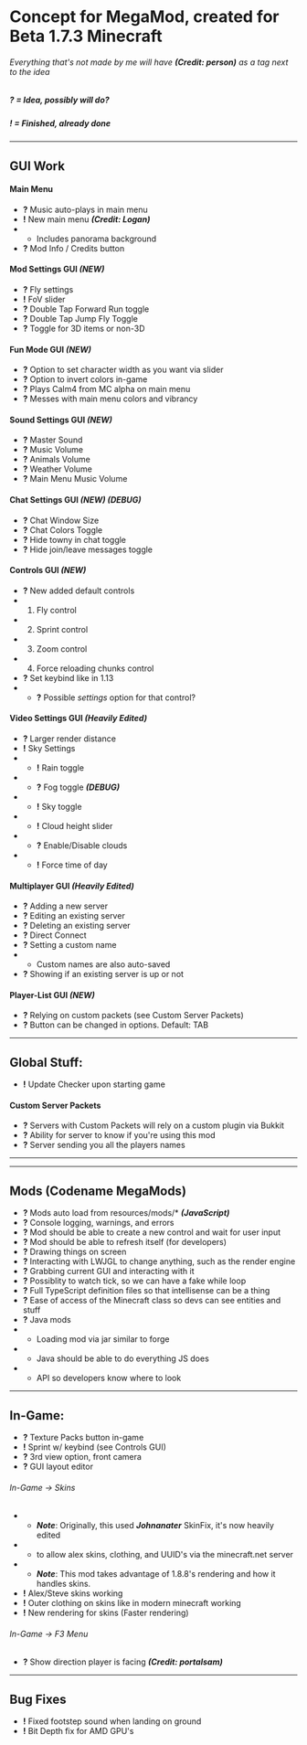 # Concept for MegaMod, created for Beta 1.7.3 Minecraft
###### Everything that's not made by me will have ***(Credit: person)*** as a tag next to the idea
##### ? = _Idea, possibly will do?_
##### ! = _Finished, already done_
___

## GUI Work
#### Main Menu
* **?** Music auto-plays in main menu
* **!** New main menu ***(Credit: Logan)***
* * Includes panorama background
* **?** Mod Info / Credits button
#### Mod Settings GUI ***(NEW)***
* **?** Fly settings
* **!** FoV slider
* **?** Double Tap Forward Run toggle
* **?** Double Tap Jump Fly Toggle
* **?** Toggle for 3D items or non-3D
#### Fun Mode GUI ***(NEW)***
* **?** Option to set character width as you want via slider
* **?** Option to invert colors in-game
* **?** Plays Calm4 from MC alpha on main menu
* **?** Messes with main menu colors and vibrancy
#### Sound Settings GUI ***(NEW)***
* **?** Master Sound
* **?** Music Volume
* **?** Animals Volume
* **?** Weather Volume
* **?** Main Menu Music Volume
#### Chat Settings GUI ***(NEW) (DEBUG)***
* **?** Chat Window Size
* **?** Chat Colors Toggle
* **?** Hide towny in chat toggle
* **?** Hide join/leave messages toggle
#### Controls GUI ***(NEW)***
* **?** New added default controls
* 1. Fly control
* 2. Sprint control
* 3. Zoom control
* 4. Force reloading chunks control
* **?** Set keybind like in 1.13
* * **?** Possible *settings* option for that control?
#### Video Settings GUI ***(Heavily Edited)***
* **?** Larger render distance
* **!** Sky Settings
* * **!** Rain toggle
* * **?** Fog toggle ***(DEBUG)***
* * **!** Sky toggle
* * **!** Cloud height slider
* * **?** Enable/Disable clouds
* * **!** Force time of day
#### Multiplayer GUI ***(Heavily Edited)***
* **?** Adding a new server
* **?** Editing an existing server
* **?** Deleting an existing server
* **?** Direct Connect
* **?** Setting a custom name
* * Custom names are also auto-saved
* **?** Showing if an existing server is up or not
#### Player-List GUI ***(NEW)***
* **?** Relying on custom packets (see Custom Server Packets)
* **?** Button can be changed in options. Default: TAB

___

## Global Stuff:
* **!** Update Checker upon starting game

#### Custom Server Packets
* **?** Servers with Custom Packets will rely on a custom plugin via Bukkit
* **?** Ability for server to know if you're using this mod
* **?** Server sending you all the players names

___



___

## Mods (Codename MegaMods)
* **?** Mods auto load from resources/mods/* ***(JavaScript)***
* **?** Console logging, warnings, and errors
* **?** Mod should be able to create a new control and wait for user input
* **?** Mod should be able to refresh itself (for developers)
* **?** Drawing things on screen
* **?** Interacting with LWJGL to change anything, such as the render engine
* **?** Grabbing current GUI and interacting with it
* **?** Possiblity to watch tick, so we can have a fake while loop
* **?** Full TypeScript definition files so that intellisense can be a thing
* **?** Ease of access of the Minecraft class so devs can see entities and stuff
* **?** Java mods
* * Loading mod via jar similar to forge
* * Java should be able to do everything JS does
* * API so developers know where to look

___

## In-Game:
* **?** Texture Packs button in-game
* **!** Sprint w/ keybind (see Controls GUI)
* **?** 3rd view option, front camera
* **?** GUI layout editor
###### In-Game -> Skins
* * ___Note___: Originally, this used ***Johnanater*** SkinFix, it's now heavily edited
* * to allow alex skins, clothing, and UUID's via the minecraft.net server
* * ___Note___: This mod takes advantage of 1.8.8's rendering and how it handles skins.
* **!** Alex/Steve skins working
* **!** Outer clothing on skins like in modern minecraft working
* **!** New rendering for skins (Faster rendering)
###### In-Game -> F3 Menu
* **?** Show direction player is facing ***(Credit: portalsam)***

___

## Bug Fixes
* **!** Fixed footstep sound when landing on ground
* **!** Bit Depth fix for AMD GPU's

